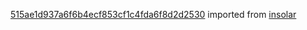 [515ae1d937a6f6b4ecf853cf1c4fda6f8d2d2530](https://github.com/insolar/insolar/commit/515ae1d937a6f6b4ecf853cf1c4fda6f8d2d2530) imported from [insolar](https://github.com/insolar/insolar)
